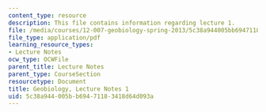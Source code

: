 ```yaml
---
content_type: resource
description: This file contains information regarding lecture 1.
file: /media/courses/12-007-geobiology-spring-2013/5c38a944005bb69471183418d64d093a_MIT12_007S13_Lec1.pdf
file_type: application/pdf
learning_resource_types:
- Lecture Notes
ocw_type: OCWFile
parent_title: Lecture Notes
parent_type: CourseSection
resourcetype: Document
title: Geobiology, Lecture Notes 1
uid: 5c38a944-005b-b694-7118-3418d64d093a
---
```

